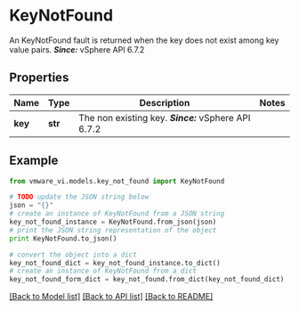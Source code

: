 # KeyNotFound

An KeyNotFound fault is returned when the key does not exist among key value pairs.  ***Since:*** vSphere API 6.7.2 

## Properties
Name | Type | Description | Notes
------------ | ------------- | ------------- | -------------
**key** | **str** | The non existing key.  ***Since:*** vSphere API 6.7.2  | 

## Example

```python
from vmware_vi.models.key_not_found import KeyNotFound

# TODO update the JSON string below
json = "{}"
# create an instance of KeyNotFound from a JSON string
key_not_found_instance = KeyNotFound.from_json(json)
# print the JSON string representation of the object
print KeyNotFound.to_json()

# convert the object into a dict
key_not_found_dict = key_not_found_instance.to_dict()
# create an instance of KeyNotFound from a dict
key_not_found_form_dict = key_not_found.from_dict(key_not_found_dict)
```
[[Back to Model list]](../README.md#documentation-for-models) [[Back to API list]](../README.md#documentation-for-api-endpoints) [[Back to README]](../README.md)


